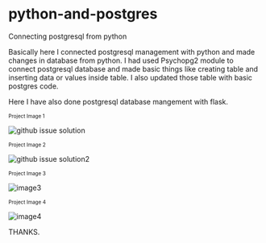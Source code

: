 # python-and-postgres

Connecting postgresql from python

Basically here I connected postgresql management with python and made changes in database from python.
I had used Psychopg2 module to connect postgresql database and made basic things like creating
table and inserting data or values inside table. I also updated those table with basic postgres code.

Here I have also done postgresql database mangement with flask.


<font size=1>Project Image 1</font>

![github issue solution](https://user-images.githubusercontent.com/60976347/162717985-559ed4d4-0040-490b-974d-9bf7874c52be.PNG)


<font size=1>Project Image 2</font>

![github issue solution2](https://user-images.githubusercontent.com/60976347/162717408-61fbefd1-89fc-49ce-8b36-94ca42466725.PNG)

<font size=1>Project Image 3</font>

![image3](https://user-images.githubusercontent.com/60976347/168773645-72118d87-189e-4b77-a057-51f2edbbd491.PNG)

<font size=1>Project Image 4</font>

![image4](https://user-images.githubusercontent.com/60976347/168773744-b5901fc4-9867-4bb4-873a-b3656afb0faf.PNG)


THANKS.
